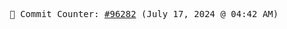 <p align="center">
    <samp>
        📮 Commit Counter: <a href="https://github.com/Javascript-void0/Javascript-void0/commits/main">#96282</a> (July 17, 2024 @ 04:42 AM)
    </samp>
</p>